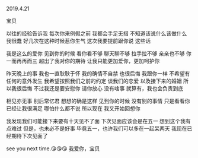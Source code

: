 2019.4.21

宝贝

以往的经验告诉我
每次你来例假之前
我都会手足无措
不知道该说什么该做什么
我很蠢
好几次在这种时候惹你生气
这次我要提前跟你说
这些话

我是这么的爱你
见到你的时候
看你看不够
聊天聊不够
拉手拉不够
亲亲也不够
你一而再再而三
超出了我对你的期待
让我只能更加爱你，更加呵护你

昨天晚上的事
我也一直耿耿于怀
我的确情不自禁
也很后悔
我跟你一样
不希望有任何的意外发生
我希望按照我们之前的约定
谈我们的恋爱
以及接下来的婚姻
所以我很后悔
不过我还是要安慰你
请你放心
没有啥事
就算有，我也会负责到底


相见亦无事
别后常忆君
想想的确是这样
见到你的时候
没有别的事情
只是看看你
已经让我很满足
哪怕什么都不说
所以现在
我又开始回想你

我发现我们可能接下来要有十天见不了面
下次见面应该会是在五一
想到这个我有点难过
但是，也未必不是好事
毕竟五一，也许我们可以多在一起呆两天
我现在已经期待下次见面了

see you next time.😘😘😘
我爱你，宝贝